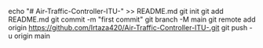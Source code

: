 echo "# Air-Traffic-Controller-ITU-" >> README.md
git init
git add README.md
git commit -m "first commit"
git branch -M main
git remote add origin https://github.com/Irtaza420/Air-Traffic-Controller-ITU-.git
git push -u origin main
